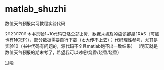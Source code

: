 # matlab_shuzhi
数值天气预报实习教程实验代码

20230706
本书实验1~10代码已经全部上传，数据未提及的应该都是ERA5（可能也有NCEP?），部分数据需要自行下载（太大传不上去）；
代码理性参考，尤其是实验10（书中代码有问题的，源代码不全且matlab跑不出一致结果）
（明天就是数值天气预报的期末考了，希望我可以过吧/烧香/烧香/烧香）

过啦
